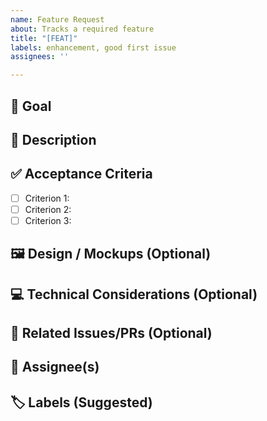 ```yaml
---
name: Feature Request
about: Tracks a required feature
title: "[FEAT]"
labels: enhancement, good first issue
assignees: ''

---
```


## 🎯 Goal
## 📝 Description
## ✅ Acceptance Criteria
- [ ] Criterion 1:
- [ ] Criterion 2:
- [ ] Criterion 3:

## 🖼️ Design / Mockups (Optional)
## 💻 Technical Considerations (Optional)
## 🔗 Related Issues/PRs (Optional)
## 👤 Assignee(s)
## 🏷️ Labels (Suggested)
<!--
Remember to:
- Assign the issue to the relevant team member(s).
- Add appropriate labels (e.g., 'feature', 'enhancement', specific system like 'BMS', 'Motor Control', 'UI').
- Link any relevant Pull Requests as they are created.
-->
